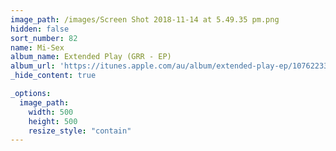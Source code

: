 ```yaml
---
image_path: /images/Screen Shot 2018-11-14 at 5.49.35 pm.png
hidden: false
sort_number: 82
name: Mi-Sex
album_name: Extended Play (GRR - EP)
album_url: 'https://itunes.apple.com/au/album/extended-play-ep/1076223319'
_hide_content: true

_options:
  image_path:
    width: 500
    height: 500
    resize_style: "contain"
---
```


